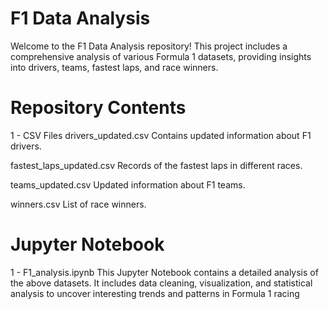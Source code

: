 # F1 Data Analysis
Welcome to the F1 Data Analysis repository! This project includes a comprehensive analysis of various Formula 1 datasets, providing insights into drivers, teams, fastest laps, and race winners.

# Repository Contents
1 - CSV Files
drivers_updated.csv
Contains updated information about F1 drivers.

fastest_laps_updated.csv
Records of the fastest laps in different races.

teams_updated.csv
Updated information about F1 teams.

winners.csv
List of race winners.

# Jupyter Notebook
1 - F1_analysis.ipynb
This Jupyter Notebook contains a detailed analysis of the above datasets.
It includes data cleaning, visualization, and statistical analysis to uncover interesting trends and patterns in Formula 1 racing
